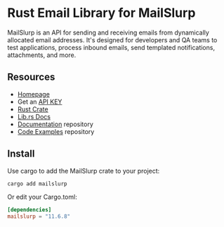 # Rust Email Library for MailSlurp
MailSlurp is an API for sending and receiving emails from dynamically allocated email addresses. It's designed for developers and QA teams to test applications, process inbound emails, send templated notifications, attachments, and more.

## Resources
- [Homepage](https://www.mailslurp.com)
- Get an [API KEY](https://app.mailslurp.com/sign-up/)
- [Rust Crate](https://crates.io/crates/mailslurp)
- [Lib.rs Docs](https://lib.rs/crates/mailslurp)
- [Documentation](https://www.mailslurp.com/docs/rust/) repository
- [Code Examples](https://github.com/mailslurp/examples) repository

## Install
Use cargo to add the MailSlurp crate to your project:

```bash
cargo add mailslurp
```

Or edit your Cargo.toml:

```toml
[dependencies]
mailslurp = "11.6.8"
```

